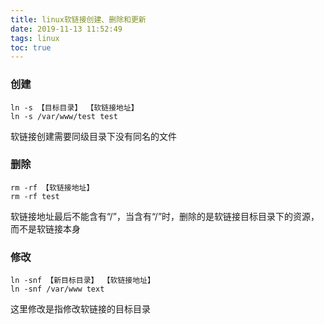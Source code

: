```yaml
---
title: linux软链接创建、删除和更新
date: 2019-11-13 11:52:49
tags: linux
toc: true
---
```


### 创建
```
ln -s 【目标目录】 【软链接地址】
ln -s /var/www/test test
```
软链接创建需要同级目录下没有同名的文件

### 删除
```
rm -rf 【软链接地址】
rm -rf test
```
软链接地址最后不能含有“/”，当含有“/”时，删除的是软链接目标目录下的资源，而不是软链接本身

### 修改
```
ln -snf 【新目标目录】 【软链接地址】
ln -snf /var/www text
```
这里修改是指修改软链接的目标目录
